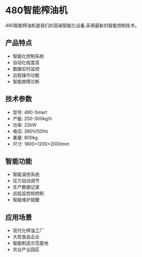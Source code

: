 # 480智能榨油机

480智能榨油机是我们的高端智能化设备,采用最新的智能控制技术。

## 产品特点

- 智能化控制系统
- 自动化程度高
- 数据实时监控
- 远程操作功能
- 智能故障诊断

## 技术参数

- 型号: 480-Smart
- 产能: 250-300kg/h
- 功率: 22kW
- 电压: 380V/50Hz
- 重量: 800kg
- 尺寸: 1800×1200×2000mm

## 智能功能

- 智能温控系统
- 压力自动调节
- 生产数据记录
- 远程监控和控制
- 智能维护提醒

## 应用场景

- 现代化榨油工厂
- 大型食品企业
- 智能制造示范基地
- 农业产业园区
